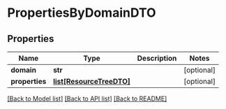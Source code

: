 # PropertiesByDomainDTO

## Properties
Name | Type | Description | Notes
------------ | ------------- | ------------- | -------------
**domain** | **str** |  | [optional] 
**properties** | [**list[ResourceTreeDTO]**](ResourceTreeDTO.md) |  | [optional] 

[[Back to Model list]](../README.md#documentation-for-models) [[Back to API list]](../README.md#documentation-for-api-endpoints) [[Back to README]](../README.md)

